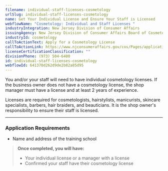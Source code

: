 ```yaml
---
filename: individual-staff-licenses-cosmetology
urlSlug: individual-staff-licenses-cosmetology
name: Get Your Individual License and Ensure Your Staff is Licensed
webflowName: "Cosmetology: Individual and Staff Licenses "
industryIntegration: New Jersey Division of Consumer Affairs
issuingAgency: New Jersey Division of Consumer Affairs Board of Cosmetology and Hairstyling
industryId: cosmetology
callToActionText: Apply for a Cosmetology License
callToActionLink: https://www.njconsumeraffairs.gov/cos/Pages/applications.aspx
licenseCertificationClassification: ""
divisionPhone: (973) 504-6400
id: individual-staff-licenses-cosmetology
webflowId: 641370d262d9de2b82a85d95
---
```


You and/or your staff will need to have individual cosmetology licenses. If the business owner does not have a cosmetology license, the shop manager must have a license and at least 2 years of experience.

Licenses are required for cosmetologists, hairstylists, manicurists, skincare specialists, barbers, hair braiders, and beauticians. It is the shop owner's responsibility to ensure their staff is licensed.

---

### Application Requirements

- Name and address of the training school

> **Once completed, you will have:**
>
> - Your individual license or a manager with a license
> - Confirmed your staff have their cosmetology license
